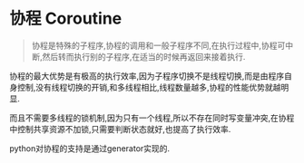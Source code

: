 # 协程 Coroutine

>协程是特殊的子程序,协程的调用和一般子程序不同,在执行过程中,协程可中断,然后转而执行别的子程序,在适当的时候再返回来接着执行.

协程的最大优势是有极高的执行效率,因为子程序切换不是线程切换,而是由程序自身控制,没有线程切换的开销,和多线程相比,线程数量越多,协程的性能优势就越明显.

而且不需要多线程的锁机制,因为只有一个线程,所以不存在同时写变量冲突,在协程中控制共享资源不加锁,只需要判断状态就好,也提高了执行效率.

python对协程的支持是通过generator实现的.
